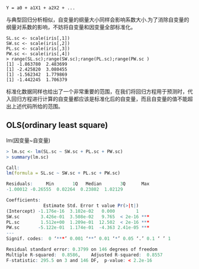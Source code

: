 ```
Y = a0 + a1X1 + a2X2 + ...
```
与典型回归分析相似，自变量的纲量大小同样会影响系数大小.为了消除自变量的纲量对系数的影响，不妨将自变量和因变量全部标准化。
```
SL.sc <- scale(iris[,1])
SW.sc <- scale(iris[,2])
PL.sc <- scale(iris[,3])
PW.sc <- scale(iris[,4])
> range(SL.sc);range(SW.sc);range(PL.sc);range(PW.sc )
[1] -1.863780  2.483699
[1] -2.425820  3.080455
[1] -1.562342  1.779869
[1] -1.442245  1.706379
```
标准化数据同样也给出了一个非常重要的范围，在我们将回归方程用于预测时，代入回归方程进行计算的自变量都应该是标准化后的自变量，而且自变量的值不能超出上述代码所给的范围。

## OLS(ordinary least square)
lm(因变量~自变量)
```r
> lm.sc <- lm(SL.sc ~ SW.sc + PL.sc + PW.sc)
> summary(lm.sc)

Call:
lm(formula = SL.sc ~ SW.sc + PL.sc + PW.sc)

Residuals:     Min       1Q   Median       3Q      Max
-1.00012 -0.26555  0.02264  0.23802  1.02129 

Coefficients:              
              Estimate Std. Error t value Pr(>|t|)    
(Intercept) -1.176e-16  3.102e-02   0.000        1    
SW.sc        3.426e-01  3.508e-02   9.765  < 2e-16 ***
PL.sc        1.512e+00  1.209e-01  12.502  < 2e-16 ***
PW.sc       -5.122e-01  1.174e-01  -4.363 2.41e-05 ***
---
Signif. codes:  0 ‘***’ 0.001 ‘**’ 0.01 ‘*’ 0.05 ‘.’ 0.1 ‘ ’ 1

Residual standard error: 0.3799 on 146 degrees of freedom
Multiple R-squared:  0.8586,    Adjusted R-squared:  0.8557 
F-statistic: 295.5 on 3 and 146 DF,  p-value: < 2.2e-16
```
```
```

